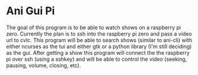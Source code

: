 # Ani Gui Pi
The goal of this program is to be able to watch shows on a raspberry pi zero. Currently the plan is to ssh into the raspberry pi zero and pass a video url to cvlc. This program will be able to search shows (similar to ani-cli) with either ncurses as the tui and either gtk or a python library (I'm still deciding) as the gui. After getting a show this program will connect the the raspberry pi over ssh (using a sshkey) and will be able to control the video (seeking, pausing, volume, closing, etc).
